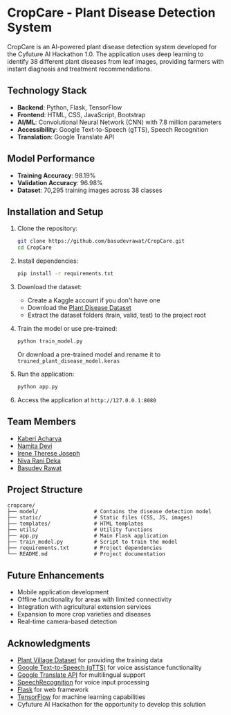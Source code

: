 # CropCare - Plant Disease Detection System

CropCare is an AI-powered plant disease detection system developed for the Cyfuture AI Hackathon 1.0. The application uses deep learning to identify 38 different plant diseases from leaf images, providing farmers with instant diagnosis and treatment recommendations.

## Technology Stack

- **Backend**: Python, Flask, TensorFlow
- **Frontend**: HTML, CSS, JavaScript, Bootstrap
- **AI/ML**: Convolutional Neural Network (CNN) with 7.8 million parameters
- **Accessibility**: Google Text-to-Speech (gTTS), Speech Recognition
- **Translation**: Google Translate API

## Model Performance

- **Training Accuracy**: 98.19%
- **Validation Accuracy**: 96.98%
- **Dataset**: 70,295 training images across 38 classes

## Installation and Setup

1. Clone the repository:
   ```bash
   git clone https://github.com/basudevrawat/CropCare.git
   cd CropCare
   ```

2. Install dependencies:
   ```bash
   pip install -r requirements.txt
   ```

3. Download the dataset:
   - Create a Kaggle account if you don't have one
   - Download the [Plant Disease Dataset](https://www.kaggle.com/datasets/vipoooool/new-plant-diseases-dataset)
   - Extract the dataset folders (train, valid, test) to the project root

4. Train the model or use pre-trained:
   ```bash
   python train_model.py
   ```
   Or download a pre-trained model and rename it to `trained_plant_disease_model.keras`

5. Run the application:
   ```bash
   python app.py
   ```

6. Access the application at `http://127.0.0.1:8080`

## Team Members

- [Kaberi Acharya](https://www.linkedin.com/in/contactkaberi/)
- [Namita Devi](https://www.linkedin.com/in/namita-devi-b104a828a/)
- [Irene Therese Joseph](https://www.linkedin.com/in/irenetjoseph/)
- [Niva Rani Deka](https://www.linkedin.com/in/niva-rani-deka-846605314/)
- [Basudev Rawat](https://www.linkedin.com/in/basudevrawat/)

## Project Structure

```
cropcare/
├── model/                  # Contains the disease detection model
├── static/                 # Static files (CSS, JS, images)
├── templates/              # HTML templates
├── utils/                  # Utility functions
├── app.py                  # Main Flask application
├── train_model.py          # Script to train the model
├── requirements.txt        # Project dependencies
└── README.md               # Project documentation
```

## Future Enhancements

- Mobile application development
- Offline functionality for areas with limited connectivity
- Integration with agricultural extension services
- Expansion to more crop varieties and diseases
- Real-time camera-based detection

## Acknowledgments

- [Plant Village Dataset](https://www.kaggle.com/datasets/vipoooool/new-plant-diseases-dataset) for providing the training data
- [Google Text-to-Speech (gTTS)](https://pypi.org/project/gTTS/) for voice assistance functionality
- [Google Translate API](https://cloud.google.com/translate) for multilingual support
- [SpeechRecognition](https://pypi.org/project/SpeechRecognition/) for voice input processing
- [Flask](https://flask.palletsprojects.com/) for web framework
- [TensorFlow](https://www.tensorflow.org/) for machine learning capabilities
- Cyfuture AI Hackathon for the opportunity to develop this solution
